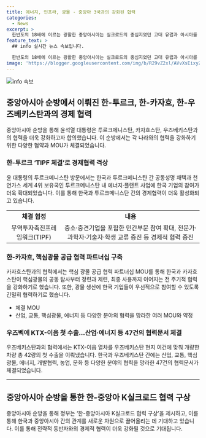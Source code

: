 ```yaml
---
title: 에너지, 인프라, 광물 - 중앙아 3국과의 강화된 협력
categories:
  - News
excerpt: >
  한반도의 18배에 이르는 광활한 중앙아시아는 실크로드의 중심지였던 고대 유럽과 아시아를 연결하는 지역으로, 현재는 풍부한 자원과 성장 잠재력을 갖춘 전략적 중심지로 주목받고 있다. 윤석열 대통령의 국빈방문을 통해 투르크메니스탄, 카자흐스탄, 우즈베키스탄과의 협력이 강화되고 있는데, 특히 천연자원을 중심으로 한 경제협력과 핵심광물 공급 협력 파트너십 등 47건의 협력문서가 체결되며 양국 간의 협력이 더욱 확대되고 있다. 중앙아시아와의 협력은 글로벌 중추국가로서의 외연을 넓힐 수 있는 중요한 전략적 방안으로 주목받고 있다.
feature_text: >
  ## info 실시간 뉴스 속보입니다.

  한반도의 18배에 이르는 광활한 중앙아시아는 실크로드의 중심지였던 고대 유럽과 아시아를 연결하는 지역으로, 현재는 풍부한 자원과 성장 잠재력을 갖춘 전략적 중심지로 주목받고 있다. 윤석열 대통령의 국빈방문을 통해 투르크메니스탄, 카자흐스탄, 우즈베키스탄과의 협력이 강화되고 있는데, 특히 천연자원을 중심으로 한 경제협력과 핵심광물 공급 협력 파트너십 등 47건의 협력문서가 체결되며 양국 간의 협력이 더욱 확대되고 있다. 중앙아시아와의 협력은 글로벌 중추국가로서의 외연을 넓힐 수 있는 중요한 전략적 방안으로 주목받고 있다.
image: 'https://blogger.googleusercontent.com/img/b/R29vZ2xl/AVvXsEixyZcFfHzMRdzZMjFBmAUKJYCLCGyLL1o632UiGVXcaFdKo_bkvkuCioo0uUKlGfBVcT3P84aROyZIXSBEx3Aw5nCQ3pTgDom1WDC4m8eifvWiAmWEEVb4x6G_l8C0QH225ldMjyaFvpxGEBGNO37VmDTDMHGhJPq73UglMfDca1-0aw/s1600/blogspot.png'
---
```


<p><img src="https://blogger.googleusercontent.com/img/b/R29vZ2xl/AVvXsEixyZcFfHzMRdzZMjFBmAUKJYCLCGyLL1o632UiGVXcaFdKo_bkvkuCioo0uUKlGfBVcT3P84aROyZIXSBEx3Aw5nCQ3pTgDom1WDC4m8eifvWiAmWEEVb4x6G_l8C0QH225ldMjyaFvpxGEBGNO37VmDTDMHGhJPq73UglMfDca1-0aw/s1600/blogspot.png" alt="info 속보" /></p>

<h2 data-ke-size="size26">중앙아시아 순방에서 이뤄진 한-투르크, 한-카자흐, 한-우즈베키스탄과의 경제 협력</h2>

<p data-ke-size="size16">중앙아시아 순방을 통해 윤석열 대통령은 투르크메니스탄, 카자흐스탄, 우즈베키스탄과의 협력을 더욱 강화하고자 합의했습니다. 이 순방에서는 각 나라와의 협력을 강화하기 위한 다양한 협약과 MOU가 체결되었습니다.</p>

<h3 data-ke-size="size24">한-투르크 ‘TIPF 체결’로 경제협력 격상</h3>

<p data-ke-size="size16">윤 대통령의 투르크메니스탄 방문에서는 한국과 투르크메니스탄 간 공동성명 채택과 천연가스 세계 4위 보유국인 투르크메니스탄 내 에너지·플랜트 사업에 한국 기업의 참여가 더욱 확대되었습니다. 이를 통해 한국과 투르크메니스탄 간의 경제협력이 더욱 활성화되고 있습니다.</p>

<table>
    <tr>
        <td style="text-align: center; height: 17px;"><b>체결 협정</b></td>
        <td style="text-align: center; height: 17px;"><b>내용</b></td>
    </tr>
    <tr>
        <td style="text-align: center; height: 17px;">무역투자촉진프레임워크(TIPF)</td>
        <td style="text-align: center; height: 17px;">중소·중견기업을 포함한 민간부문 참여 확대, 전문가·과학자·기술자·학생 교류 증진 등 경제적 협력 증진</td>
    </tr>
</table>

<h3 data-ke-size="size24">한-카자흐, 핵심광물 공급 협력 파트너십 구축</h3>

<p data-ke-size="size16">카자흐스탄과의 협력에서는 핵심 광물 공급 협력 파트너십 MOU를 통해 한국과 카자흐스탄이 핵심광물의 공동 탐사부터 정련과 제련, 최종 사용까지 이어지는 전 주기적 협력을 강화하기로 했습니다. 또한, 광물 생산에 한국 기업들이 우선적으로 참여할 수 있도록 긴밀히 협력하기로 했습니다.</p>

<ul>
    <li>체결 MOU</li>
    <li>산업, 교통, 핵심광물, 에너지 등 다양한 분야의 협력을 망라한 여러 MOU와 약정</li>
</ul>

<h3 data-ke-size="size24">우즈벡에 KTX-이음 첫 수출…산업·에너지 등 47건의 협력문서 체결</h3>

<p data-ke-size="size16">우즈베키스탄과의 협력에서는 KTX-이음 열차를 우즈베키스탄 현지 여건에 맞춰 개량한 차량 총 42량의 첫 수출을 이뤄냈습니다. 한국과 우즈베키스탄 간에는 산업, 교통, 핵심광물, 에너지, 개발협력, 농업, 문화 등 다양한 분야의 협력을 망라한 47건의 협력문서가 체결되었습니다.</p>

<hr>

<h2 data-ke-size="size26">중앙아시아 순방을 통한 한-중앙아 K실크로드 협력 구상</h2>

<p data-ke-size="size16">중앙아시아 순방을 통해 정부는 ‘한-중앙아시아 K실크로드 협력 구상’을 제시하고, 이를 통해 한국과 중앙아시아 간의 관계를 새로운 차원으로 끌어올리는 데 기대하고 있습니다. 이를 통해 전략적 동반자와의 경제적 협력이 더욱 강화될 것으로 기대됩니다.</p>

